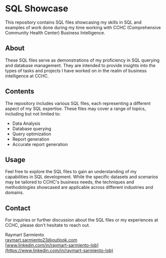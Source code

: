 # SQL Showcase

This repository contains SQL files showcasing my skills in SQL and examples of work done during my time working with CCHC (Comprehensive Community Health Center) Business Intelligence.

## About

These SQL files serve as demonstrations of my proficiency in SQL querying and database management. They are intended to provide insights into the types of tasks and projects I have worked on in the realm of business intelligence at CCHC.

## Contents

The repository includes various SQL files, each representing a different aspect of my SQL expertise. These files may cover a range of topics, including but not limited to:

- Data Analysis
- Database querying
- Query optimization
- Report generation
- Accurate report generation

## Usage

Feel free to explore the SQL files to gain an understanding of my capabilities in SQL development. While the specific datasets and scenarios may be tailored to CCHC's business needs, the techniques and methodologies showcased are applicable across different industries and domains.

## Contact

For inquiries or further discussion about the SQL files or my experiences at CCHC, please don't hesitate to reach out.

Raymart Sarmiento<br />
raymart.sarmiento23@outlook.com<br />
[www.linkedin.com/in/raymart-sarmiento-lob](https://www.linkedin.com/in/raymart-sarmiento-lob)
